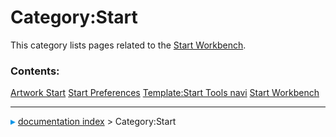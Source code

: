 # Category:Start
This category lists pages related to the [Start Workbench](Start_Workbench.md).

### Contents:

    
  [Artwork Start](Artwork_Start.md)       [Start Preferences](Start_Preferences.md)   [Template:Start Tools navi](Template_Start_Tools_navi.md)
  [Start Workbench](Start_Workbench.md)



---
![](images/Right_arrow.png) [documentation index](../README.md) > Category:Start
